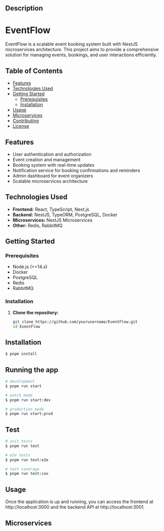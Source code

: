 ## Description

# EventFlow

EventFlow is a scalable event booking system built with NestJS microservices architecture. This project aims to provide
a comprehensive solution for managing events, bookings, and user interactions efficiently.

## Table of Contents

- [Features](#features)
- [Technologies Used](#technologies-used)
- [Getting Started](#getting-started)
    - [Prerequisites](#prerequisites)
    - [Installation](#installation)
- [Usage](#usage)
- [Microservices](#microservices)
- [Contributing](#contributing)
- [License](#license)

## Features

- User authentication and authorization
- Event creation and management
- Booking system with real-time updates
- Notification service for booking confirmations and reminders
- Admin dashboard for event organizers
- Scalable microservices architecture

## Technologies Used

- **Frontend:** React, TypeScript, Next.js
- **Backend:** NestJS, TypeORM, PostgreSQL, Docker
- **Microservices:** NestJS Microservices
- **Other:** Redis, RabbitMQ

## Getting Started

### Prerequisites

- Node.js (>=14.x)
- Docker
- PostgreSQL
- Redis
- RabbitMQ

### Installation

1. **Clone the repository:**
   ```bash
   git clone https://github.com/yourusername/EventFlow.git
   cd EventFlow

## Installation

```bash
$ pnpm install
```

## Running the app

```bash
# development
$ pnpm run start

# watch mode
$ pnpm run start:dev

# production mode
$ pnpm run start:prod
```

## Test

```bash
# unit tests
$ pnpm run test

# e2e tests
$ pnpm run test:e2e

# test coverage
$ pnpm run test:cov
```

## Usage

Once the application is up and running, you can access the frontend at http://localhost:3000 and the backend API
at http://localhost:3001.

## Microservices

